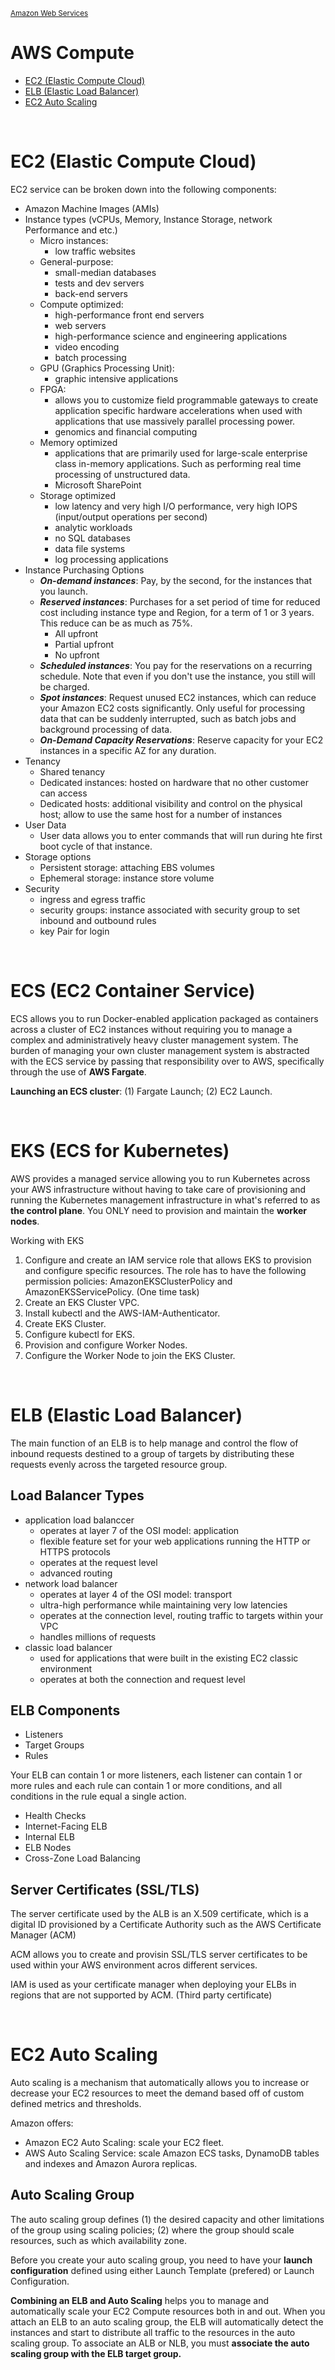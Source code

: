 <sub>[Amazon Web Services](../pages/aws.md)</sub>

# AWS Compute

- [EC2 (Elastic Compute Cloud)](#ec2-elastic-compute-cloud)
- [ELB (Elastic Load Balancer)](#elb-elastic-load-balancer)
- [EC2 Auto Scaling](#ec2-auto-scaling)

<br />

# EC2 (Elastic Compute Cloud)

EC2 service can be broken down into the following components:

- Amazon Machine Images (AMIs)
- Instance types (vCPUs, Memory, Instance Storage, network Performance and etc.)
  - Micro instances: 
    - low traffic websites
  - General-purpose: 
    - small-median databases
    - tests and dev servers
    - back-end servers
  - Compute optimized: 
    - high-performance front end servers
    - web servers
    - high-performance science and engineering applications
    - video encoding
    - batch processing
  - GPU (Graphics Processing Unit):
    - graphic intensive applications
  - FPGA:
    - allows you to customize field programmable gateways to create application specific hardware accelerations
    when used with applications that use massively parallel processing power.
    - genomics and financial computing
  - Memory optimized
    - applications that are primarily used for large-scale enterprise class in-memory applications. Such as
    performing real time processing of unstructured data.
    - Microsoft SharePoint
  - Storage optimized
    - low latency and very high I/O performance, very high IOPS (input/output operations per second)
    - analytic workloads
    - no SQL databases
    - data file systems
    - log processing applications
- Instance Purchasing Options
  - _**On-demand instances**_: Pay, by the second, for the instances that you launch.
  - _**Reserved instances**_: Purchases for a set period of time for reduced cost including instance type and Region, for a term of 1 or 3 years. This reduce can be as much as 75%.
    - All upfront
    - Partial upfront
    - No upfront
  - _**Scheduled instances**_: You pay for the reservations on a recurring schedule. Note that even if you don't use the instance, you still will be charged.
  - _**Spot instances**_: Request unused EC2 instances, which can reduce your Amazon EC2 costs significantly. Only useful for processing data that can be suddenly interrupted, such as batch jobs and background processing of data.
  - _**On-Demand Capacity Reservations**_: Reserve capacity for your EC2 instances in a specific AZ for any duration.
- Tenancy
  - Shared tenancy
  - Dedicated instances: hosted on hardware that no other customer can access
  - Dedicated hosts: additional visibility and control on the physical host; allow to use the same host for a number of instances
- User Data
  - User data allows you to enter commands that will run during hte first boot cycle of that instance.
- Storage options
  - Persistent storage: attaching EBS volumes
  - Ephemeral storage: instance store volume
- Security
  - ingress and egress traffic
  - security groups: instance associated with security group to set inbound and outbound rules
  - key Pair for login

<br />

# ECS (EC2 Container Service)

ECS allows you to run Docker-enabled application packaged as containers across a cluster of EC2 instances without requiring you to manage a complex and administratively heavy cluster management system. The burden of managing your own cluster management system is abstracted with the ECS service by passing that responsibility over to AWS, specifically through the use of **AWS Fargate**.

**Launching an ECS cluster**: (1) Fargate Launch; (2) EC2 Launch.

<br />

# EKS (ECS for Kubernetes)

AWS provides a managed service allowing you to run Kubernetes across your AWS infrastructure without having to take care of provisioning and running the Kubernetes management infrastructure in what's referred to as **the control plane**. You ONLY need to provision and maintain the **worker nodes**.

Working with EKS
1. Configure and create an IAM service role that allows EKS to provision and configure specific resources. The role has to have the following permission policies: AmazonEKSClusterPolicy and AmazonEKSServicePolicy. (One time task)
2. Create an EKS Cluster VPC.
3. Install kubectl and the AWS-IAM-Authenticator.
4. Create EKS Cluster.
5. Configure kubectl for EKS.
6. Provision and configure Worker Nodes.
7. Configure the Worker Node to join the EKS Cluster.

<br />

# ELB (Elastic Load Balancer)

The main function of an ELB is to help manage and control the flow of inbound requests destined to a group of targets
by distributing these requests evenly across the targeted resource group. 

## Load Balancer Types

- application load balanccer
  - operates at layer 7 of the OSI model: application
  - flexible feature set for your web applications running the HTTP or HTTPS protocols
  - operates at the request level
  - advanced routing
- network load balancer
  - operates at layer 4 of the OSI model: transport
  - ultra-high performance while maintaining very low latencies
  - operates at the connection level, routing traffic to targets within your VPC
  - handles millions of requests
- classic load balancer
  - used for applications that were built in the existing EC2 classic environment
  - operates at both the connection and request level

## ELB Components

- Listeners
- Target Groups
- Rules

Your ELB can contain 1 or more listeners, each listener can contain 1 or more rules and each rule can contain 1 or 
more conditions, and all conditions in the rule equal a single action.

- Health Checks
- Internet-Facing ELB
- Internal ELB
- ELB Nodes
- Cross-Zone Load Balancing

## Server Certificates (SSL/TLS)

The server certificate used by the ALB is an X.509 certificate, which is a digital ID provisioned 
by a Certificate Authority such as the AWS Certificate Manager (ACM)

ACM allows you to create and provisin SSL/TLS server certificates to be used within your AWS environment
acros different services.

IAM is used as your certificate manager when deploying your ELBs in regions that are not supported by ACM. (Third
party certificate)

<br />

# EC2 Auto Scaling

Auto scaling is a mechanism that automatically allows you to increase or decrease your EC2 resources to meet
the demand based off of custom defined metrics and thresholds.

Amazon offers:
- Amazon EC2 Auto Scaling: scale your EC2 fleet.
- AWS Auto Scaling Service: scale Amazon ECS tasks, DynamoDB tables and indexes and Amazon Aurora replicas.

## Auto Scaling Group

The auto scaling group defines (1) the desired capacity and other limitations of the group using scaling policies;
(2) where the group should scale resources, such as which availability zone.

Before you create your auto scaling group, you need to have your **launch configuration** defined using either
Launch Template (prefered) or Launch Configuration.

**Combining an ELB and Auto Scaling** helps you to manage and automatically scale your EC2 Compute resources both
in and out. When you attach an ELB to an auto scaling group, the ELB will automatically detect the instances 
and start to distribute all traffic to the resources in the auto scaling group. To associate an ALB or NLB, you
must **associate the auto scaling group with the ELB target group.**
